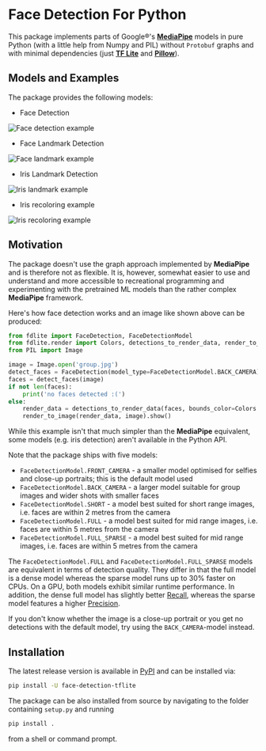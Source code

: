 # Face Detection For Python

This package implements parts of Google®'s [**MediaPipe**](https://mediapipe.dev/#!) models in pure Python (with a little help from Numpy and PIL) without `Protobuf` graphs and with minimal dependencies (just [**TF Lite**](https://www.tensorflow.org/lite/api_docs) and [**Pillow**](https://python-pillow.org/)).

## Models and Examples

The package provides the following models:

* Face Detection

![Face detection example](https://raw.githubusercontent.com/patlevin/face-detection-tflite/main/docs/group_photo.jpg)

* Face Landmark Detection

![Face landmark example](https://raw.githubusercontent.com/patlevin/face-detection-tflite/main/docs/portrait_fl.jpg)

* Iris Landmark Detection

![Iris landmark example](https://raw.githubusercontent.com/patlevin/face-detection-tflite/main/docs/eyes.jpg)

* Iris recoloring example

![Iris recoloring example](https://raw.githubusercontent.com/patlevin/face-detection-tflite/main/docs/recolored.jpg)

## Motivation

The package doesn't use the graph approach implemented by **MediaPipe** and
is therefore not as flexible. It is, however, somewhat easier to use and
understand and more accessible to recreational programming and experimenting
with the pretrained ML models than the rather complex **MediaPipe** framework.

Here's how face detection works and an image like shown above can be produced:

```python
from fdlite import FaceDetection, FaceDetectionModel
from fdlite.render import Colors, detections_to_render_data, render_to_image 
from PIL import Image

image = Image.open('group.jpg')
detect_faces = FaceDetection(model_type=FaceDetectionModel.BACK_CAMERA)
faces = detect_faces(image)
if not len(faces):
    print('no faces detected :(')
else:
    render_data = detections_to_render_data(faces, bounds_color=Colors.GREEN)
    render_to_image(render_data, image).show()
```

While this example isn't that much simpler than the **MediaPipe** equivalent,
some models (e.g. iris detection) aren't available in the Python API.

Note that the package ships with five models:

* `FaceDetectionModel.FRONT_CAMERA` - a smaller model optimised for
  selfies and close-up portraits; this is the default model used
* `FaceDetectionModel.BACK_CAMERA` - a larger model suitable for group
 images and wider shots with smaller faces
* `FaceDetectionModel.SHORT` - a model best suited for short range images,
  i.e. faces are within 2 metres from the camera
* `FaceDetectionModel.FULL` - a model best suited for mid range images,
  i.e. faces are within 5 metres from the camera
* `FaceDetectionModel.FULL_SPARSE` - a model best suited for mid range images,
  i.e. faces are within 5 metres from the camera

The `FaceDetectionModel.FULL` and `FaceDetectionModel.FULL_SPARSE` models are
equivalent in terms of detection quality. They differ in that the full model
is a dense model whereas the sparse model runs up to 30% faster on CPUs. On a
GPU, both models exhibit similar runtime performance. In addition, the dense
full model has slightly better [Recall](https://en.wikipedia.org/wiki/Precision_and_recall),
whereas the sparse model features a higher [Precision](https://en.wikipedia.org/wiki/Precision_and_recall).

If you don't know whether the image is a close-up portrait or you get no
detections with the default model, try using the `BACK_CAMERA`-model instead.

## Installation

The latest release version is available in [PyPI](https://pypi.org/project/face-detection-tflite/0.1.0/)
and can be installed via:

```sh
pip install -U face-detection-tflite
```

The package can be also installed from source by navigating to the folder
containing `setup.py` and running

```sh
pip install .
```

from a shell or command prompt.
